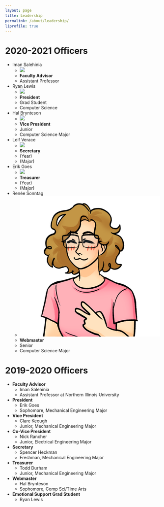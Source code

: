 ```yaml
---
layout: page 
title: Leadership
permalink: /about/leadership/
liprofile: true
---
```

# 2020-2021 Officers
* Iman Salehinia
  * ![](/images/iman.png)
  * **Faculty Advisor**
  * Assistant Professor
* Ryan Lewis
  * ![](/images/ryan.png)
  * **President**
  * Grad Student
  * Computer Science
* Hal Brynteson
  * ![](/images/hal.png)
  * **Vice President**
  * Junior
  * Computer Science Major
* Leif Verace
  * ![](/images/leif.png)
  * **Secretary**
  * (Year)
  * (Major)
* Erik Goes
  * ![](/images/erik.png)
  * **Treasurer**
  * (Year)
  * (Major)
* Ren&eacute;e Sonntag
  * ![](/images/renee.png)
  * **Webmaster**
  * Senior
  * Computer Science Major

# 2019-2020 Officers
* **Faculty Advisor**
  * Iman Salehinia
  * Assistant Professor at Northern Illinois University
* **President**
  * Erik Goes
  * Sophomore, Mechanical Engineering Major
* **Vice President**
  * Clare Keough
  * Junior, Mechanical Engineering Major
* **Co-Vice President**
  * Nick Rancher
  * Junior, Electrical Engineering Major
* **Secretary**
  * Spencer Heckman
  * Freshman, Mechanical Engineering Major
* **Treasurer**
  * Todd Durham 
  * Junior, Mechanical Engineering Major
* **Webmaster**
  * Hal Brynteson 
  * Sophomore, Comp Sci/Time Arts
* **Emotional Support Grad Student**
  * Ryan Lewis
